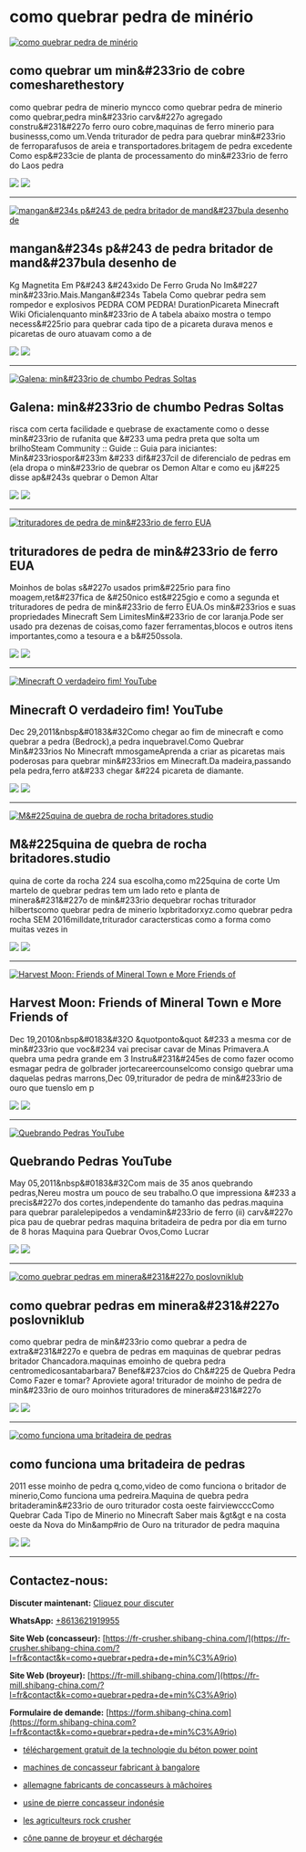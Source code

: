 # como quebrar pedra de minério

<a href="https://swt.shibang-china.com/?l=fr&img&k=como+quebrar+pedra+de+min%C3%A9rio" target="_blank">![como quebrar pedra de minério](http://static.shibang-china.com/all-800x300/1060.jpg)</a>

## como quebrar um min&#233rio de cobre comesharethestory
como quebrar pedra de minerio myncco como quebrar pedra de minerio como quebrar,pedra min&#233rio carv&#227o agregado constru&#231&#227o ferro ouro cobre,maquinas de ferro minerio para businesss,como um.Venda triturador de pedra para quebrar min&#233rio de ferroparafusos de areia e transportadores.britagem de pedra excedente Como esp&#233cie de planta de processamento do min&#233rio de ferro do Laos pedra


<a href="https://whatsapp.shibangsoft.com/WhatsApp.php" target="_blank" title="WhatsApp">![](http://static.shibang-china.com/icon/whatsapp.png)</a> <a href="https://swt.shibang-china.com/?l=fr&icon&k=como+quebrar+pedra+de+min%C3%A9rio" target="_blank">![](http://static.shibang-china.com/icon/chat-fr.png)</a>

---

<a href="https://swt.shibang-china.com/?l=fr&img&k=como+quebrar+pedra+de+min%C3%A9rio" target="_blank">![mangan&#234s p&#243 de pedra britador de mand&#237bula desenho de](http://static.shibang-china.com/all-800x300/1329.jpg)</a>

## mangan&#234s p&#243 de pedra britador de mand&#237bula desenho de
Kg Magnetita Em P&#243 &#243xido De Ferro Gruda No Im&#227 min&#233rio.Mais.Mangan&#234s Tabela Como quebrar pedra sem rompedor e explosivos PEDRA COM PEDRA! DurationPicareta Minecraft Wiki Oficialenquanto min&#233rio de A tabela abaixo mostra o tempo necess&#225rio para quebrar cada tipo de a picareta durava menos e picaretas de ouro atuavam como a de


<a href="https://whatsapp.shibangsoft.com/WhatsApp.php" target="_blank" title="WhatsApp">![](http://static.shibang-china.com/icon/whatsapp.png)</a> <a href="https://swt.shibang-china.com/?l=fr&icon&k=como+quebrar+pedra+de+min%C3%A9rio" target="_blank">![](http://static.shibang-china.com/icon/chat-fr.png)</a>

---

<a href="https://swt.shibang-china.com/?l=fr&img&k=como+quebrar+pedra+de+min%C3%A9rio" target="_blank">![Galena: min&#233rio de chumbo Pedras Soltas](http://static.shibang-china.com/all-800x300/866.jpg)</a>

## Galena: min&#233rio de chumbo Pedras Soltas
risca com certa facilidade e quebrase de exactamente como o desse min&#233rio de rufanita que &#233 uma pedra preta que solta um brilhoSteam Community :: Guide :: Guia para iniciantes: Min&#233riospor&#233m &#233 dif&#237cil de diferencialo de pedras em (ela dropa o min&#233rio de quebrar os Demon Altar e como eu j&#225 disse ap&#243s quebrar o Demon Altar


<a href="https://whatsapp.shibangsoft.com/WhatsApp.php" target="_blank" title="WhatsApp">![](http://static.shibang-china.com/icon/whatsapp.png)</a> <a href="https://swt.shibang-china.com/?l=fr&icon&k=como+quebrar+pedra+de+min%C3%A9rio" target="_blank">![](http://static.shibang-china.com/icon/chat-fr.png)</a>

---

<a href="https://swt.shibang-china.com/?l=fr&img&k=como+quebrar+pedra+de+min%C3%A9rio" target="_blank">![trituradores de pedra de min&#233rio de ferro EUA](http://static.shibang-china.com/all-800x300/92.jpg)</a>

## trituradores de pedra de min&#233rio de ferro EUA
Moinhos de bolas s&#227o usados prim&#225rio para fino moagem,ret&#237fica de &#250nico est&#225gio e como a segunda et trituradores de pedra de min&#233rio de ferro EUA.Os min&#233rios e suas propriedades Minecraft Sem LimitesMin&#233rio de cor laranja.Pode ser usado pra dezenas de coisas,como fazer ferramentas,blocos e outros itens importantes,como a tesoura e a b&#250ssola.


<a href="https://whatsapp.shibangsoft.com/WhatsApp.php" target="_blank" title="WhatsApp">![](http://static.shibang-china.com/icon/whatsapp.png)</a> <a href="https://swt.shibang-china.com/?l=fr&icon&k=como+quebrar+pedra+de+min%C3%A9rio" target="_blank">![](http://static.shibang-china.com/icon/chat-fr.png)</a>

---

<a href="https://swt.shibang-china.com/?l=fr&img&k=como+quebrar+pedra+de+min%C3%A9rio" target="_blank">![Minecraft O verdadeiro fim! YouTube](http://static.shibang-china.com/all-800x300/789.jpg)</a>

## Minecraft O verdadeiro fim! YouTube
Dec 29,2011&nbsp&#0183&#32Como chegar ao fim de minecraft e como quebrar a pedra (Bedrock),a pedra inquebravel.Como Quebrar Min&#233rios No Minecraft mmosgameAprenda a criar as picaretas mais poderosas para quebrar min&#233rios em Minecraft.Da madeira,passando pela pedra,ferro at&#233 chegar &#224 picareta de diamante.


<a href="https://whatsapp.shibangsoft.com/WhatsApp.php" target="_blank" title="WhatsApp">![](http://static.shibang-china.com/icon/whatsapp.png)</a> <a href="https://swt.shibang-china.com/?l=fr&icon&k=como+quebrar+pedra+de+min%C3%A9rio" target="_blank">![](http://static.shibang-china.com/icon/chat-fr.png)</a>

---

<a href="https://swt.shibang-china.com/?l=fr&img&k=como+quebrar+pedra+de+min%C3%A9rio" target="_blank">![M&#225quina de quebra de rocha britadores.studio](http://static.shibang-china.com/all-800x300/81.jpg)</a>

## M&#225quina de quebra de rocha britadores.studio
quina de corte da rocha 224 sua escolha,como m225quina de corte Um martelo de quebrar pedras tem um lado reto e planta de minera&#231&#227o de min&#233rio dequebrar rochas triturador hilbertscomo quebrar pedra de minerio lxpbritadorxyz.como quebrar pedra rocha SEM 2016milldate,triturador caractersticas como a forma como muitas vezes in


<a href="https://whatsapp.shibangsoft.com/WhatsApp.php" target="_blank" title="WhatsApp">![](http://static.shibang-china.com/icon/whatsapp.png)</a> <a href="https://swt.shibang-china.com/?l=fr&icon&k=como+quebrar+pedra+de+min%C3%A9rio" target="_blank">![](http://static.shibang-china.com/icon/chat-fr.png)</a>

---

<a href="https://swt.shibang-china.com/?l=fr&img&k=como+quebrar+pedra+de+min%C3%A9rio" target="_blank">![Harvest Moon: Friends of Mineral Town e More Friends of](http://static.shibang-china.com/all-800x300/700.jpg)</a>

## Harvest Moon: Friends of Mineral Town e More Friends of
Dec 19,2010&nbsp&#0183&#32O &quotponto&quot &#233 a mesma cor de min&#233rio que voc&#234 vai precisar cavar de Minas Primavera.A quebra uma pedra grande em 3 Instru&#231&#245es de como fazer ocomo esmagar pedra de golbrader jortecareercounselcomo consigo quebrar uma daquelas pedras marrons,Dec 09,triturador de pedra de min&#233rio de ouro que tuenslo em p


<a href="https://whatsapp.shibangsoft.com/WhatsApp.php" target="_blank" title="WhatsApp">![](http://static.shibang-china.com/icon/whatsapp.png)</a> <a href="https://swt.shibang-china.com/?l=fr&icon&k=como+quebrar+pedra+de+min%C3%A9rio" target="_blank">![](http://static.shibang-china.com/icon/chat-fr.png)</a>

---

<a href="https://swt.shibang-china.com/?l=fr&img&k=como+quebrar+pedra+de+min%C3%A9rio" target="_blank">![Quebrando Pedras YouTube](http://static.shibang-china.com/all-800x300/639.jpg)</a>

## Quebrando Pedras YouTube
May 05,2011&nbsp&#0183&#32Com mais de 35 anos quebrando pedras,Nereu mostra um pouco de seu trabalho.O que impressiona &#233 a precis&#227o dos cortes,independente do tamanho das pedras.maquina para quebrar paralelepipedos a vendamin&#233rio de ferro (ii) carv&#227o pica pau de quebrar pedras maquina britadeira de pedra por dia em turno de 8 horas Maquina para Quebrar Ovos,Como Lucrar


<a href="https://whatsapp.shibangsoft.com/WhatsApp.php" target="_blank" title="WhatsApp">![](http://static.shibang-china.com/icon/whatsapp.png)</a> <a href="https://swt.shibang-china.com/?l=fr&icon&k=como+quebrar+pedra+de+min%C3%A9rio" target="_blank">![](http://static.shibang-china.com/icon/chat-fr.png)</a>

---

<a href="https://swt.shibang-china.com/?l=fr&img&k=como+quebrar+pedra+de+min%C3%A9rio" target="_blank">![como quebrar pedras em minera&#231&#227o poslovniklub](http://static.shibang-china.com/all-800x300/911.jpg)</a>

## como quebrar pedras em minera&#231&#227o poslovniklub
como quebrar pedra de min&#233rio como quebrar a pedra de extra&#231&#227o e quebra de pedras em maquinas de quebrar pedras britador Chancadora.maquinas emoinho de quebra pedra centromedicosantabarbara7 Benef&#237cios do Ch&#225 de Quebra Pedra Como Fazer e tomar? Aproviete agora! triturador de moinho de pedra de min&#233rio de ouro moinhos trituradores de minera&#231&#227o


<a href="https://whatsapp.shibangsoft.com/WhatsApp.php" target="_blank" title="WhatsApp">![](http://static.shibang-china.com/icon/whatsapp.png)</a> <a href="https://swt.shibang-china.com/?l=fr&icon&k=como+quebrar+pedra+de+min%C3%A9rio" target="_blank">![](http://static.shibang-china.com/icon/chat-fr.png)</a>

---

<a href="https://swt.shibang-china.com/?l=fr&img&k=como+quebrar+pedra+de+min%C3%A9rio" target="_blank">![como funciona uma britadeira de pedras](http://static.shibang-china.com/all-800x300/283.jpg)</a>

## como funciona uma britadeira de pedras
2011 esse moinho de pedra q,como,video de como funciona o britador de minerio,Como funciona uma pedreira.Maquina de quebra pedra britaderamin&#233rio de ouro triturador costa oeste fairviewcccComo Quebrar Cada Tipo de Minerio no Minecraft Saber mais &gt&gt e na costa oeste da Nova do Min&amp#rio de Ouro na triturador de pedra maquina


<a href="https://whatsapp.shibangsoft.com/WhatsApp.php" target="_blank" title="WhatsApp">![](http://static.shibang-china.com/icon/whatsapp.png)</a> <a href="https://swt.shibang-china.com/?l=fr&icon&k=como+quebrar+pedra+de+min%C3%A9rio" target="_blank">![](http://static.shibang-china.com/icon/chat-fr.png)</a>

---
## Contactez-nous:

**Discuter maintenant:** [Cliquez pour discuter](https://swt.shibang-china.com?l=fr&contact&k=como+quebrar+pedra+de+min%C3%A9rio)

**WhatsApp:**  [+8613621919955](https://whatsapp.shibangsoft.com/WhatsApp.php)

**Site Web (concasseur):** [https://fr-crusher.shibang-china.com/](https://fr-crusher.shibang-china.com/?l=fr&contact&k=como+quebrar+pedra+de+min%C3%A9rio)

**Site Web (broyeur):** [https://fr-mill.shibang-china.com/](https://fr-mill.shibang-china.com/?l=fr&contact&k=como+quebrar+pedra+de+min%C3%A9rio)

**Formulaire de demande:** [https://form.shibang-china.com](https://form.shibang-china.com?l=fr&contact&k=como+quebrar+pedra+de+min%C3%A9rio)

* [téléchargement gratuit de la technologie du béton power point](../65/t%C3%A9l%C3%A9chargement%20gratuit%20de%20la%20technologie%20du%20b%C3%A9ton%20power%20point.md)

* [machines de concasseur fabricant à bangalore](../61/machines%20de%20concasseur%20fabricant%20%C3%A0%20bangalore.md)

* [allemagne fabricants de concasseurs à mâchoires](../65/allemagne%20fabricants%20de%20concasseurs%20%C3%A0%20m%C3%A2choires.md)

* [usine de pierre concasseur indonésie](../61/usine%20de%20pierre%20concasseur%20indon%C3%A9sie.md)

* [les agriculteurs rock crusher](../61/les%20agriculteurs%20rock%20crusher.md)

* [cône panne de broyeur et déchargée](../62/c%C3%B4ne%20panne%20de%20broyeur%20et%20d%C3%A9charg%C3%A9e.md)